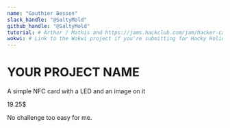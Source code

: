 ```yaml
---
name: "Gauthier Besson"
slack_handle: "@SaltyMold"
github_handle: "@SaltyMold"
tutorial: # Arthur / Mathis and https://jams.hackclub.com/jam/hacker-card
wokwi: # Link to the Wokwi project if you're submitting for Hacky Holidays
---
```


# YOUR PROJECT NAME

<!-- Describe your board in 2-3 sentences. What are you making? What will it do? -->
A simple NFC card with a LED and an image on it

<!-- How much is it going to cost? -->
19.25$

<!-- Tell us a little bit about your design process. What were some challenges? What helped? ***Totally optional*** -->
No challenge too easy for me.

